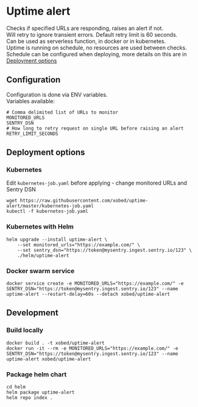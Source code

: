 # Uptime alert
Checks if specified URLs are responding, raises an alert if not.  
Will retry to ignore transient errors. Default retry limit is 60 seconds.  
Can be used as serverless function, in docker or in kubernetes.  
Uptime is running on schedule, no resources are used between checks.  
Schedule can be configured when deploying, more details on this are in [Deployment options](#deployment-options)

## Configuration
Configuration is done via ENV variables.  
Variables available:
```
# Comma delimited list of URLs to monitor
MONITORED_URLS
SENTRY_DSN
# How long to retry request on single URL before raising an alert
RETRY_LIMIT_SECONDS
```

## Deployment options
### Kubernetes
Edit `kubernetes-job.yaml` before applying - change monitored URLs and Sentry DSN
```
wget https://raw.githubusercontent.com/xobed/uptime-alert/master/kubernetes-job.yaml
kubectl -f kubernetes-job.yaml
```

### Kubernetes with Helm
```
helm upgrade --install uptime-alert \
    --set monitored_urls="https://example.com/" \
    --set sentry_dsn="https://token@mysentry.ingest.sentry.io/123" \
    ./helm/uptime-alert
```

### Docker swarm service
```
docker service create -e MONITORED_URLS="https://example.com/" -e SENTRY_DSN="https://token@mysentry.ingest.sentry.io/123" --name uptime-alert --restart-delay=60s --detach xobed/uptime-alert
```

## Development
### Build locally
```shell script
docker build . -t xobed/uptime-alert
docker run -it --rm -e MONITORED_URLS="https://example.com/" -e SENTRY_DSN="https://token@mysentry.ingest.sentry.io/123" --name uptime-alert xobed/uptime-alert
```

### Package helm chart
```
cd helm
helm package uptime-alert
helm repo index .
```
